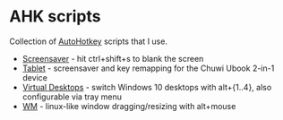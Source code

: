 # AHK scripts

Collection of [AutoHotkey](https://www.autohotkey.com/) scripts that I use.

  - [Screensaver](https://github.com/ondras/ahk/blob/master/Screensaver.ahk) - hit ctrl+shift+s to blank the screen
  - [Tablet](https://github.com/ondras/ahk/blob/master/Tablet.ahk) - screensaver and key remapping for the Chuwi Ubook 2-in-1 device
  - [Virtual Desktops](https://github.com/ondras/ahk/blob/master/VirtualDesktops.ahk) - switch Windows 10 desktops with alt+{1..4}, also configurable via tray menu
  - [WM](https://github.com/ondras/ahk/blob/master/WM.ahk) - linux-like window dragging/resizing with alt+mouse
  
